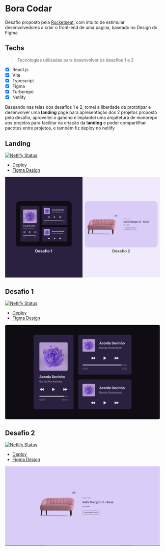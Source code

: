 # Bora Codar

Desafio proposto pela [Rocketseat](https://rocketseat.com.br), com intuito de estimular desenvolvedores a criar o front-end de uma pagina, baseado no Design do Figma

## Techs

> Tecnologias utilizadas para desenvolver os desafios 1 e 2

- [x] React.js
- [x] Vite
- [x] Typescript
- [x] Figma
- [x] Turborepo
- [x] Netlify

Baseando nas telas dos desafios 1 e 2, tomei a liberdade de prototipar e desenvolver uma **landing** page para apresentação dos 2 projetos proposto pelo desafio,
aproveitei o gancho e implantei uma arquitetura de monorepo aos projetos para facilitar na criação da **landing** e poder compartilhar pacotes entre projetos, e também fiz deploy no netlify

## Landing

[![Netlify Status](https://api.netlify.com/api/v1/badges/2db796aa-7f74-4ecf-b7a2-6b033e15cfab/deploy-status)](https://app.netlify.com/sites/bora-codar/deploys)

- [Deploy](https://bora-codar.netlify.app/)
- [Figma Design](https://www.figma.com/file/UsXLcRmkscUuVVJO11ss6L/BoraCodar?t=Ml56hHub9noVukOE-6)

![Landing Imagem](./docs/images/landing.png)

## Desafio 1

[![Netlify Status](https://api.netlify.com/api/v1/badges/0cf22fe3-eec2-4360-bb16-ac0ed5ae9b1e/deploy-status)](https://app.netlify.com/sites/bora-codar-desafio-1/deploys)

- [Deploy](https://bora-codar-desafio-1.netlify.app/)
- [Figma Design](<https://www.figma.com/file/SBL6HoKR1pHR8J31r5pxYf/%23boraCodar---Desafio-1-(Community)?node-id=0%3A1&t=7YeTIqViJ8KqjfHn-1>)

![Desafio 1 Imagem](./docs/images/desafio-1.png)

## Desafio 2

[![Netlify Status](https://api.netlify.com/api/v1/badges/622816ad-c4b1-4d72-b26e-4dbd95fc3345/deploy-status)](https://app.netlify.com/sites/bora-codar-desafio-2/deploys)

- [Deploy](https://bora-codar-desafio-2.netlify.app/)
- [Figma Design](<https://www.figma.com/file/edmgH5sSRH7PpuedV9qsso/%23boraCodar---Desafio-2-(Community)?node-id=0%3A1&t=iimTqeYxn2ioS5I5-1>)

![Desafio 2 Imagem](./docs/images/desafio-2.png)
